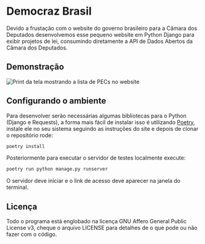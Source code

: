 # Democraz Brasil

Devido a frustação com o website do governo brasileiro para a Câmara dos Deputados desenvolvemos esse pequeno website em Python Django para exibir projetos de lei, consumindo diretamente a API de Dados Abertos da Câmara dos Deputados.

## Demonstração

![Print da tela mostrando a lista de PECs no website](https://user-images.githubusercontent.com/37254797/130305294-de214b0a-c884-45dc-9a36-faa0b459e205.png)

## Configurando o ambiente

Para desenvolver serão necessárias algumas bibliotecas para o Python (Django e Requests), a forma mais fácil de instalar isso é utilizando [Poetry](https://python-poetry.org/), instale ele no seu sistema seguindo as instruções do site e depois de clonar o repositório rode:

```sh
poetry install
```

Posteriormente para executar o servidor de testes localmente execute:

```sh
poetry run python manage.py runserver
```

O servidor deve iniciar e o link de acesso deve aparecer na janela do terminal.

## Licença

Todo o programa está englobado na licença GNU Affero General Public License v3, cheque o arquivo LICENSE para detalhes de o que pode ou não fazer com o código.
